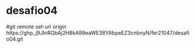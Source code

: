 # desafio04
#git remote set-url origin https://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N/fer21047/desafio04.git
